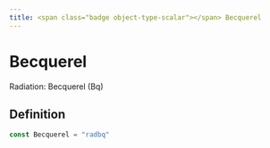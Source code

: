 ```yaml
---
title: <span class="badge object-type-scalar"></span> Becquerel
---
```

# <span class="badge object-type-scalar"></span> Becquerel

Radiation: Becquerel (Bq)

## Definition

```go
const Becquerel = "radbq"
```
